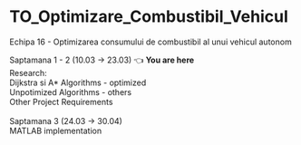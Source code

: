 # TO_Optimizare_Combustibil_Vehicul
Echipa 16 - Optimizarea consumului de combustibil al unui vehicul autonom

Saptamana 1 - 2 (10.03 -> 23.03) 👈 **You are here** <br>
Research:<br>
Dijkstra si A* Algorithms - optimized<br>
Unpotimized Algorithms - others<br>
Other Project Requirements<br>
<br>
Saptamana 3 (24.03 -> 30.04)<br>
MATLAB implementation<br>
